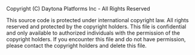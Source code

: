 Copyright (C) Daytona Platforms Inc - All Rights Reserved

This source code is protected under international copyright law. All rights reserved and protected by the copyright holders. This file is confidential and only available to authorized individuals with the permission of the copyright holders. If you encounter this file and do not have permission, please contact the copyright holders and delete this file.